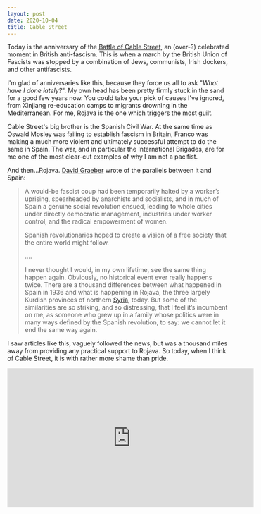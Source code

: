```yaml
---
layout: post
date: 2020-10-04
title: Cable Street
---
```




Today is the anniversary of the [Battle of Cable Street](https://www.timesofisrael.com/the-true-history-behind-londons-much-lauded-anti-fascist-battle-of-cable-street/),  an (over-?) celebrated moment in British anti-fascism. This is when a march by the British Union of Fascists was stopped by a combination of Jews, communists, Irish dockers, and other antifascists.

I'm glad of anniversaries like this, because they force us all to ask "*What have I done lately?*". My own head has been pretty firmly stuck in the sand for a good few years now. You could take your pick of causes I've ignored, from Xinjiang re-education camps to migrants drowning in the Mediterranean. For me, Rojava is the one which triggers the most guilt.

Cable Street's big brother is the Spanish Civil War. At the same time as Oswald Mosley was failing to establish fascism in Britain, Franco was making a much more violent and ultimately successful attempt to do the same in Spain. The war, and in particular the International Brigades, are for me one of the most clear-cut examples of why I am not a pacifist.

And then...Rojava. [David Graeber](https://www.theguardian.com/commentisfree/2014/oct/08/why-world-ignoring-revolutionary-kurds-syria-isis) wrote of the parallels between it and Spain:



> A would-be fascist coup had been temporarily halted by a worker’s uprising, spearheaded by  anarchists and socialists, and in much of Spain a genuine social  revolution ensued, leading to whole cities under directly democratic  management, industries under worker control, and the radical empowerment of women.
>
> Spanish revolutionaries hoped to create a vision of a free society that the entire world might follow. 
>
> ....
>
> I never thought I would, in my own lifetime, see the same thing happen  again. Obviously, no historical event ever really happens twice. There  are a thousand differences between what happened in Spain in 1936 and  what is happening in Rojava, the three largely Kurdish provinces of  northern [Syria](https://www.theguardian.com/world/syria), today. But some of the similarities are so striking, and so  distressing, that I feel it’s incumbent on me, as someone who grew up in a family whose politics were in many ways defined by the Spanish  revolution, to say: we cannot let it end the same way again.

I saw articles like this, vaguely followed the news, but was a thousand miles away from providing any practical support to Rojava. So today, when I think of Cable Street, it is with rather more shame than pride.



<iframe width="560" height="315" src="https://www.youtube-nocookie.com/embed/Vv9iZ6Aj8oM" frameborder="0" allow="accelerometer; autoplay; clipboard-write; encrypted-media; gyroscope; picture-in-picture" allowfullscreen></iframe>